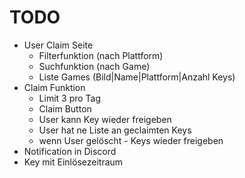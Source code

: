 # TODO
- User Claim Seite
  - Filterfunktion (nach Plattform)
  - Suchfunktion (nach Game)
  - Liste Games (Bild|Name|Plattform|Anzahl Keys)
- Claim Funktion
  - Limit 3 pro Tag
  - Claim Button
  - User kann Key wieder freigeben
  - User hat ne Liste an geclaimten Keys
  - wenn User gelöscht - Keys wieder freigeben
- Notification in Discord
- Key mit Einlösezeitraum